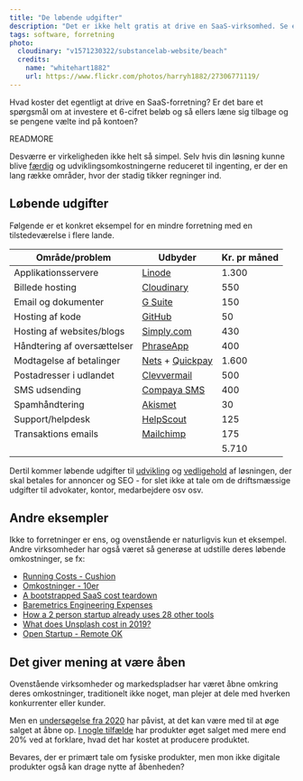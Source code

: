 ```yaml
---
title: "De løbende udgifter"
description: "Det er ikke helt gratis at drive en SaaS-virksomhed. Se eksempler på driftsomkostninger fra faktiske virksomheder"
tags: software, forretning
photo:
  cloudinary: "v1571230322/substancelab-website/beach"
  credits:
    name: "whitehart1882"
    url: https://www.flickr.com/photos/harryh1882/27306771119/
---
```


Hvad koster det egentligt at drive en SaaS-forretning? Er det bare et spørgsmål om at investere et 6-cifret beløb og så ellers læne sig tilbage og se pengene vælte ind på kontoen?

READMORE

Desværre er virkeligheden ikke helt så simpel. Selv hvis din løsning kunne blive [færdig](/articles/du-bliver-aldrig-faerdig/) og udviklingsomkostningerne reduceret til ingenting, er der en lang række områder, hvor der stadig tikker regninger ind.

## Løbende udgifter

Følgende er et konkret eksempel for en mindre forretning med en tilstedeværelse i flere lande.

| Område/problem              | Udbyder         | Kr. pr måned |
| --------------------------- | --------------- | ------------ |
| Applikationsservere         | [Linode](https://www.linode.com/?r=a28e5e6bc518468404ebaadf2b31032146fa2c97) | 1.300 |
| Billede hosting             | [Cloudinary](https://cloudinary.com/invites/lpov9zyyucivvxsnalc5/ynhzxqtl27gizmijf2gj) | 550 |
| Email og dokumenter         | [G Suite](https://gsuite.google.dk/intl/da/) | 150 |
| Hosting af kode             | [GitHub](https://github.com) | 50 |
| Hosting af websites/blogs   | [Simply.com](https://www.simply.com/dk/) | 430 |
| Håndtering af oversættelser | [PhraseApp](https://phrase.com/) | 400 |
| Modtagelse af betalinger    | [Nets](https://www.nets.eu/dk-da) + [Quickpay](https://quickpay.net/dk/) | 1.600 |
| Postadresser i udlandet     | [Clevvermail](https://www.clevver.io/) | 500 |
| SMS udsending               | [Compaya SMS](https://www.compaya.dk/) | 400 |
| Spamhåndtering              | [Akismet](https://akismet.com/) |  30 |
| Support/helpdesk            | [HelpScout](https://www.helpscout.com/) | 125 |
| Transaktions emails         | [Mailchimp](https://mailchimp.com/features/transactional-email/) | 175 |
|                             | | 5.710 |

Dertil kommer løbende udgifter til [udvikling](/services/development/) og [vedligehold](/services/maintenance/) af løsningen, der skal betales for annoncer og SEO - for slet ikke at tale om de driftsmæssige udgifter til advokater, kontor, medarbejdere osv osv.


## Andre eksempler

Ikke to forretninger er ens, og ovenstående er naturligvis kun et eksempel. Andre virksomheder har også været så generøse at udstille deres løbende omkostninger, se fx:

* [Running Costs - Cushion](https://cushionapp.com/running-costs)
* [Omkostninger - 10er](https://10er.com/open)
* [A bootstrapped SaaS cost teardown](https://www.checklyhq.com/blog/bootstrapped-developer-saas-cost-teardown/)
* [Baremetrics Engineering Expenses](https://www.notion.so/bbf18630e4154072a538485f45a9a6e2?v=0e2a6e82b0bf4c008c92412a4e942e1b)
* [How a 2 person startup already uses 28 other tools](https://medium.com/@kunaljasty/how-a-2-person-startup-already-uses-26-other-tools-318da014cf38)
* [What does Unsplash cost in 2019?](https://medium.com/unsplash/what-does-unsplash-cost-in-2019-f499620a14d0)
* [Open Startup - Remote OK](https://remoteok.com/open)

## Det giver mening at være åben

Ovenstående virksomheder og markedspladser har været åbne omkring deres omkostninger, traditionelt ikke noget, man plejer at dele med hverken konkurrenter eller kunder.

Men en [undersøgelse fra 2020](https://pubsonline.informs.org/doi/10.1287/mksc.2019.1200) har påvist, at det kan være med til at øge salget at åbne op. [I nogle tilfælde](https://tips.ariyh.com/p/show-costs-to-boost-sales) har produkter øget salget med mere end 20% ved at forklare, hvad det har kostet at producere produktet.

Bevares, der er primært tale om fysiske produkter, men mon ikke digitale produkter også kan drage nytte af åbenheden?
